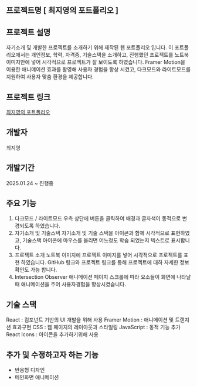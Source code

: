 ## 프로젝트명 [ 최지영의 포트폴리오 ]

## 프로젝트 설명
자기소개 및 개발한 프로젝트를 소개하기 위해 제작된 웹 포트폴리오 입니다.
이 포트폴리오에서는 개인정보, 학력, 자격증, 기술스택을 소개하고, 진행했던 프로젝트를
노트북이미지안에 넣어 시각적으로 프로젝트가 잘 보이도록 하였습니다.
Framer Motion을 이용한 애니메이션 효과를 활영해 사용자 경험을 향상 시켰고,
다크모드와 라이트모드를 지원하여 사용자 맞춤 환경을 제공합니다.

## 프로젝트 링크
[최지영의 포트폴리오]('https://jizero1.github.io/portfolio/')

## 개발자
최지영

## 개발기간
2025.01.24 ~ 진행중

## 주요 기능
1. 다크모드 / 라이트모드
우측 상단에 버튼을 클릭하여 배경과 글자색이 동적으로 변경되도록 하였습니다.
2. 자기소개 및 기술스택
자기소개 및 기술 스택을 아이콘과 함께 시각적으로 표현하였고, 기술스택 아이콘에 마우스를
올리면 어느정도 학습 되었는지 텍스트로 표시합니다.
3. 프로젝트 소개
노트북 이미지에 프로젝트 이미지를 넣어 시각적으로 프로젝트를 표현 하였습니다.
GitHub 링크와 프로젝트 링크를 통해 프로젝트에 대하 자세한 정보 확인도 가능 합니다.
4. Intersection Observer 애니메이션
페이지 스크롤에 따라 요소들이 화면에 나타날 때 애니메이션을 주어 사용자경험을 향상시켰습니다.

## 기술 스택
React : 컴포넌트 기반의 UI 개발을 위해 사용
Framer Motion : 애니메이션 및 트랜지션 효과구현
CSS : 웹 페이지의 레이아웃과 스타일링
JavaScript : 동적 기능 추가
React Icons : 아이콘을 추가하기위해 사용
   
## 추가 및 수정하고자 하는 기능
- 반응형 디자인
- 메인화면 애니메이션
